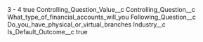 <?xml version="1.0" encoding="UTF-8"?>
<CustomMetadata xmlns="http://soap.sforce.com/2006/04/metadata" xmlns:xsi="http://www.w3.org/2001/XMLSchema-instance" xmlns:xsd="http://www.w3.org/2001/XMLSchema">
    <label>3 - 4</label>
    <protected>true</protected>
    <values>
        <field>Controlling_Question_Value__c</field>
        <value xsi:nil="true"/>
    </values>
    <values>
        <field>Controlling_Question__c</field>
        <value xsi:type="xsd:string">What_type_of_financial_accounts_will_you</value>
    </values>
    <values>
        <field>Following_Question__c</field>
        <value xsi:type="xsd:string">Do_you_have_physical_or_virtual_branches</value>
    </values>
    <values>
        <field>Industry__c</field>
        <value xsi:nil="true"/>
    </values>
    <values>
        <field>Is_Default_Outcome__c</field>
        <value xsi:type="xsd:boolean">true</value>
    </values>
</CustomMetadata>
